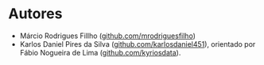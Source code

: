 # Autores

- Márcio Rodrigues Fillho ([github.com/mrodriguesfilho](https://www.github.com/mrodriguesfilho))
- Karlos Daniel Pires da Silva ([github.com/karlosdaniel451](https://www.github.com/karlosdaniel451)), orientado por Fábio Nogueira de Lima ([github.com/kyriosdata](https://www.github.com/kyriosdata)).